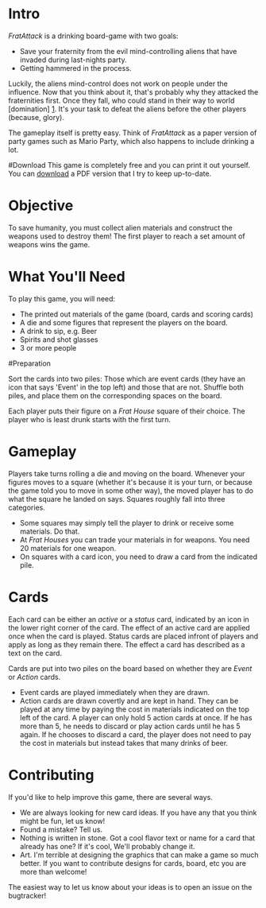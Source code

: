 # Intro

_FratAttack_ is a drinking board-game with two goals:

* Save your fraternity from the evil mind-controlling aliens that have invaded during last-nights party.
* Getting hammered in the process.

Luckily, the aliens mind-control does not work on people under the influence. Now that you think about it, that's probably why they attacked the fraternities first. Once they fall, who could stand in their way to world [domination] [1]. It's your task to defeat the aliens before the other players (because, glory).

The gameplay itself is pretty easy. Think of _FratAttack_ as a paper version of party games such as Mario Party, which also happens to include drinking a lot.

[1]: # "At least you assume that's what they want. Maybe they just want to bring world-peace and elevate humanity to the next level of existence, who knows."

#Download
This game is completely free and you can print it out yourself. You can [download](https://bitbucket.org/Mirko_K/fratattack/downloads/FratAttack.pdf) a PDF version that I try to keep up-to-date. 

# Objective
To save humanity, you must collect alien materials and construct the weapons used to destroy them!
 The first player to reach a set amount of weapons wins the game.

# What You'll Need

To play this game, you will need:

* The printed out materials of the game (board, cards and scoring cards)
* A die and some figures that represent the players on the board.
* A drink to sip, e.g. Beer
* Spirits and shot glasses
* 3 or more people

#Preparation

Sort the cards into two piles: Those which are event cards (they have an icon that says 'Event' in the top left) and those that are not.
Shuffle both piles, and place them on the corresponding spaces on the board.

Each player puts their figure on a _Frat House_ square of their choice. The player who is least drunk starts with the first turn.

# Gameplay

Players take turns rolling a die and moving on the board. Whenever your figures moves to a square (whether it's because it is your turn, or because the game told you to move in some other way), the moved player has to do what the square he landed on says. Squares roughly fall into three categories.

* Some squares may simply tell the player to drink or receive some materials. Do that.
* At _Frat Houses_ you can trade your materials in for weapons. You need 20 materials for one weapon.
* On squares with a card icon, you need to draw a card from the indicated pile.

# Cards
Each card can be either an _active_ or a _status_ card, indicated by an icon in the lower right corner of the card. 
The effect of an active card are applied once when the card is played. Status cards are placed infront of players and apply as long as they remain there.
The effect a card has described as a text on the card.

Cards are put into two piles on the board based on whether they are _Event_ or _Action_ cards. 

* Event cards are played immediately when they are drawn.
* Action cards are drawn covertly and are kept in hand. They can be played at any time by paying the cost in materials indicated on the top left of the card. A player can only hold 5 action cards at once. If he has more than 5, he needs to discard or play action cards until he has 5 again. If he chooses to discard a card, the player does not need to pay the cost in materials but instead takes that many drinks of beer.

# Contributing

If you'd like to help improve this game, there are several ways.

* We are always looking for new card ideas. If you have any that you think might be fun, let us know!
* Found a mistake? Tell us.
* Nothing is written in stone. Got a cool flavor text or name for a card that already has one? If it's cool, We'll probably change it.
* Art. I'm terrible at designing the graphics that can make a game so much better. If you want to contribute designs for cards, board, etc you are more than welcome!

The easiest way to let us know about your ideas is to open an issue on the bugtracker!


